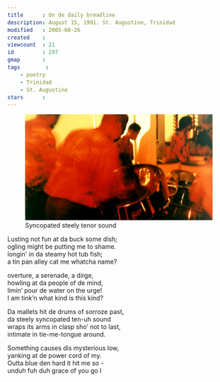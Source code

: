 ```yaml
---
title      : On de daily breadline
description: August 15, 1991. St. Augustine, Trinidad
modified   : 2005-08-26
created    :
viewcount  : 21
id         : 297
gmap       :
tags        :
    - poetry
    - Trinidad
    - St. Augustine
stars      :
---
```


<figure>
    <img src="img/pans.jpg">
    <figcaption>Syncopated steely tenor sound</figcaption>
</figure>

Lusting not fun at da buck some dish;  
ogling might be putting me to shame.  
longin' in da steamy hot tub fish;  
a tin pan alley cat me whatcha name?

overture, a serenade, a dirge,  
howling at da people of de mind,  
limin’ pour de water on the urge!  
I am tink’n what kind is this kind?

Da mallets hit de drums of sorroze past,  
da steely syncopated ten-uh sound  
wraps its arms in clasp sho’ not to last,  
intimate in tie-me-tongue around.

Something causes dis mysterious low,  
yanking at de power cord of my.  
Outta blue den hard it hit me so -  
unduh fuh duh grace of you go I
